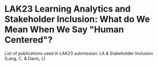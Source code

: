 # LAK23 Learning Analytics and Stakeholder Inclusion: What do We Mean When We Say "Human Centered"?
List of publications used in LAK23 submission: LA &amp; Stakeholder Inclusion (Lang, C. &amp; Davis, L)


